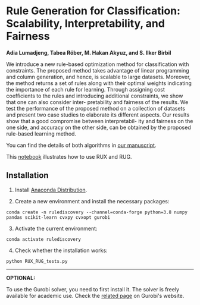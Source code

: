 # Rule Generation for Classification: Scalability, Interpretability, and Fairness

**Adia Lumadjeng, Tabea Röber, M. Hakan Akyuz, and S. Ilker Birbil**


We introduce a new rule-based optimization method for classification with constraints. The proposed method
takes advantage of linear programming and column generation, and hence, is scalable to large datasets. Moreover, the
method returns a set of rules along with their optimal weights indicating the importance of each rule for learning. Through
assigning cost coefficients to the rules and introducing additional constraints, we show that one can also consider inter-
pretability and fairness of the results. We test the performance of the proposed method on a collection of datasets and
present two case studies to elaborate its different aspects. Our results show that a good compromise between interpretabil-
ity and fairness on the one side, and accuracy on the other side, can be obtained by the proposed rule-based learning
method.

You can find the details of both algorithms in [our manuscript](https://arxiv.org/abs/2104.10751).

This [notebook](RuleDiscovery.ipynb) illustrates how to use RUX and RUG.

## Installation

 1. Install [Anaconda Distribution](https://www.anaconda.com/products/individual).

 2. Create a new environment and install the necessary packages:

 `conda create -n rulediscovery --channel=conda-forge python=3.8 numpy pandas scikit-learn cvxpy cvxopt gurobi`

 3. Activate the current environment:

 `conda activate rulediscovery`

 4. Check whether the installation works:

 `python RUX_RUG_tests.py`

---

**OPTIONAL:**

To use the Gurobi solver, you need to first install
it. The solver is freely available for academic use. Check the
[related
page](https://www.gurobi.com/academia/academic-program-and-licenses/)
on Gurobi's website.
